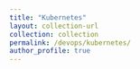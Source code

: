 ```yaml
---
title: "Kubernetes"
layout: collection-url
collection: collection
permalink: /devops/kubernetes/
author_profile: true
---
```

